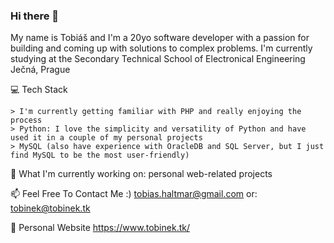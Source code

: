 ### Hi there 👋
My name is Tobiáš and I'm a 20yo software developer with a passion for building and coming up with solutions to complex problems. I'm currently studying at the Secondary Technical School of Electronical Engineering Ječná, Prague

💻 Tech Stack

    > I'm currently getting familiar with PHP and really enjoying the process
    > Python: I love the simplicity and versatility of Python and have used it in a couple of my personal projects
    > MySQL (also have experience with OracleDB and SQL Server, but I just find MySQL to be the most user-friendly)

🔭 What I'm currently working on: personal web-related projects

📫 Feel Free To Contact Me :) tobias.haltmar@gmail.com or: tobinek@tobinek.tk

🔗 Personal Website https://www.tobinek.tk/
<!--
**tobinek27/tobinek27** is a ✨ _special_ ✨ repository because its `README.md` (this file) appears on your GitHub profile.

Here are some ideas to get you started:

- 🔭 I’m currently working on ...
- 🌱 I’m currently learning ...
- 👯 I’m looking to collaborate on ...
- 🤔 I’m looking for help with ...
- 💬 Ask me about ...
- 📫 How to reach me: ...
- 😄 Pronouns: ...
- ⚡ Fun fact: ...
-->
